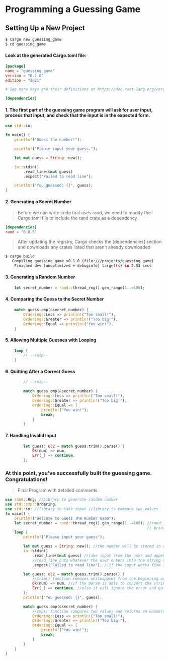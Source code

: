 # Programming a Guessing Game
## Setting Up a New Project
  ```bash
  $ cargo new guessing_game
  $ cd guessing_game
  ```
#### Look at the generated Cargo.toml file:
  ```toml
  [package]
  name = "guessing_game"
  version = "0.1.0"
  edition = "2021"
  
  # See more keys and their definitions at https://doc.rust-lang.org/cargo/reference/manifest.html
  
  [dependencies]
  ```
#### 1. The first part of the guessing game program will ask for user input, process that input, and check that the input is in the expected form. 
  ```rust
  use std::io;
  
  fn main() {
      println!("Guess the number!");
  
      println!("Please input your guess.");
  
      let mut guess = String::new();
  
      io::stdin()
          .read_line(&mut guess)
          .expect("Failed to read line");
  
      println!("You guessed: {}", guess);
  }
  ```
#### 2. Generating a Secret Number
> Before we can write code that uses rand, we need to modify the Cargo.toml file to include the rand crate as a dependency. 
  ```toml
  [dependencies]
  rand = "0.8.5"
  ```
> After updating the registry, Cargo checks the [dependencies] section and downloads any crates listed that aren’t already downloaded
  ```bash
  $ cargo build
     Compiling guessing_game v0.1.0 (file:///projects/guessing_game)
      Finished dev [unoptimized + debuginfo] target(s) in 2.53 secs
  ```
#### 3. Generating a Random Number
  ```rust
      let secret_number = rand::thread_rng().gen_range(1..=100);
  ```
#### 4. Comparing the Guess to the Secret Number
  ```rust
      match guess.cmp(&secret_number) {
          Ordering::Less => println!("Too small!"),
          Ordering::Greater => println!("Too big!"),
          Ordering::Equal => println!("You win!"),
      }
  ```

#### 5. Allowing Multiple Guesses with Looping
  ```rust
      loop {
          // --snip--
      }
  ```

#### 6. Quitting After a Correct Guess
  ```rust
          // --snip--
  
          match guess.cmp(&secret_number) {
              Ordering::Less => println!("Too small!"),
              Ordering::Greater => println!("Too big!"),
              Ordering::Equal => {
                  println!("You win!");
                  break;
              }
          }
  ```

#### 7. Handling Invalid Input
  ```rust
          let guess: u32 = match guess.trim().parse() {
              Ok(num) => num,
              Err(_) => continue,
          };
  ```

### At this point, you’ve successfully built the guessing game. Congratulations!
> Final Program with detailed comments
  ```rust
  use rand::Rng; //Library to generate random number
  use std::cmp::Ordering;
  use std::io; //library to take input //library to compare two values
  fn main() {
      println!("Welcome to Guess The Number Game");
      let secret_number = rand::thread_rng().gen_range(1..=100); //rand::thread_rng to generate random number and gen_range to put a range between 1 and 100
                                                                 // println!("The secret number is: {}", secret_number);
      loop {
          println!("Please input your guess");
  
          let mut guess = String::new(); //the number will be stored in a new empty string guess
          io::stdin()
              .read_line(&mut guess) //take input from the user and append that into a string (without overwriting its contents)
              //read_line puts whatever the user enters into the string we pass to it, but it also returns a Result value.
              .expect("Failed to read line"); //if the input works fine it will run ok else print the expect message if given else err message
  
          let guess: u32 = match guess.trim().parse() {
              //trim() function removes whitespaces from the beginning and end of the string and parse will convert the string to the type given (for here its u32).
              Ok(num) => num, //if the parse is able to convert the string to integer it will go with ok
              Err(_) => continue, //else it will ignore the error and go to the next iteration
          };
          println!("You guessed: {}", guess);
  
          match guess.cmp(&secret_number) {
              //cmp() function compares two values and returns an enumeration value
              Ordering::Less => println!("Too small!"),
              Ordering::Greater => println!("Too big!"),
              Ordering::Equal => {
                  println!("You win!");
                  break;
              }
          }
      }
  }
  ```
